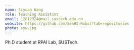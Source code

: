 ```yaml
---
name: Siyuan Wang
role: Teaching Assistant
email: 12012324@mail.sustech.edu.cn
website: https://github.com/SeaHI-Robot?tab=repositories
photo: syw.jpg
---
```


Ph.D student at RPAI Lab, SUSTech.
